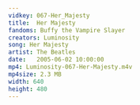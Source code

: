 ```yaml
---
vidkey: 067-Her_Majesty
title:  Her Majesty
fandoms: Buffy the Vampire Slayer
creators: Luminosity
song: Her Majesty
artist: The Beatles
date:   2005-06-02 10:00:00
mp4: Luminosity-067-Her-Majesty.m4v
mp4size: 2.3 MB
width: 640
height: 480
---
```



  